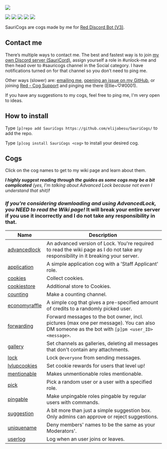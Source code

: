 [![](https://img.shields.io/badge/SauriCogs-by_elijabesu-ffb8d7.svg?style=popout-square&logo=python&logoColor=ffb8d7)](https://cogs.saurich.com/)

[![](https://discordapp.com/api/guilds/482560976307355658/embed.png)](https://discord.gg/Q5KX6kS) [![](https://img.shields.io/badge/Red%20DiscordBot-V3-red.svg)](https://github.com/Cog-Creators/Red-DiscordBot) [![](https://img.shields.io/badge/code%20style-black-000000.svg)](https://github.com/python/black) [![](https://www.codefactor.io/repository/github/elijabesu/sauricogs/badge)](https://www.codefactor.io/repository/github/elijabesu/sauricogs) [![](https://img.shields.io/badge/Support%20me%20on-Patreon-orange.svg?logo=patreon)](https://www.patreon.com/saurichable)

SauriCogs are cogs made by me for [Red Discord Bot (V3)](https://github.com/Cog-Creators/Red-DiscordBot/).

## Contact me

There’s multiple ways to contact me. The best and fastest way is to join [my own Discord server (SauriCord)](https://discord.gg/Q5KX6kS), assign yourself a role in #unlock-me and then head over to #sauricogs channel in the Social category. I have notifications turned on for that channel so you don’t need to ping me.

Other ways (slower) are: <a href="mailto:ellie@saurich.com?subject=SauriCogs">emailing me</a>, <a href="https://github.com/elijabesu/SauriCogs/issues">opening an issue on my GitHub</a>, or joining <a href="https://discord.gg/GET4DVk">Red - Cog Support</a> and pinging me there (Ellie~♡#0001).

If you have any suggestions to my cogs, feel free to ping me, I'm very open to ideas.

## How to install

Type `[p]repo add SauriCogs https://github.com/elijabesu/SauriCogs/` to add the repo.

Type `[p]cog install SauriCogs <cog>` to install your desired cog.

## Cogs

Click on the cog names to get to my wiki page and learn about them.

***I highly suggest reading through the guides as some cogs may be a bit complicated*** *(yes, I'm talking about Advanced Lock because not even I understand that shit)****!***

### *If you're considering downloading and using AdvancedLock, you NEED to read the Wiki page!* It will break your entire server if you use it incorrectly and I do not take any responsibility in that.

| Name | Description | 
| --- | --- | 
| [advancedlock](https://cogs.saurich.com/advancedlock.html) | An advanced version of Lock. You're required to read the wiki page as I do not take any responsibility in it breaking your server. | 
| [application](https://cogs.saurich.com/application.html) | A simple application cog with a 'Staff Applicant' role. | 
| [cookies](https://cogs.saurich.com/cookies.html) | Collect cookies. |
| [cookiestore](https://cogs.saurich.com/cookiestore.html) | Additional store to Cookies. |
| [counting](https://cogs.saurich.com/counting.html) | Make a counting channel. |
| [economyraffle](https://cogs.saurich.com/economyraffle.html) | A simple cog that gives a pre-specified amount of credits to a randomly picked user. | 
| [forwarding](https://cogs.saurich.com/forwarding.html) | Forward messages to the bot owner, incl. pictures (max one per message). You can also DM someone as the bot with `[p]pm <user_ID> <message>`. |
| [gallery](https://cogs.saurich.com/gallery.html) | Set channels as galleries, deleting all messages that don't contain any attachments. |
| [lock](https://cogs.saurich.com/lock.html) | Lock `@everyone` from sending messages. |
| [lvlupcookies](https://cogs.saurich.com/lvlupcookies.html) | Set cookie rewards for users that level up! |
| [mentionable](https://cogs.saurich.com/mentionable.html) | Makes unmentionable roles mentionable. |
| [pick](https://cogs.saurich.com/pick.html) | Pick a random user or a user with a specified role. |
| [pingable](https://cogs.saurich.com/pingable.html) | Make unpingable roles pingable by regular users with commands. |
| [suggestion](https://cogs.saurich.com/suggestion.html) | A bit more than just a simple suggestion box. Only admins can approve or reject suggestions. |
| [uniquename](https://cogs.saurich.com/uniquename.html) | Deny members' names to be the same as your Moderators'. |
| [userlog](https://cogs.saurich.com/userlog.html) | Log when an user joins or leaves. |
